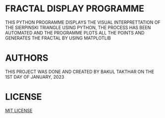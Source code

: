# FRACTAL DISPLAY PROGRAMME 
THIS PYTHON PROGRAMME DISPLAYS THE VISUAL INTERPRETTATION OF THE SIERPINSKI TRIANGLE USING PYTHON, THE PROCESS HAS BEEN AUTOMATED AND THE PROGRAMME PLOTS ALL THE POINTS AND GENERATES THE FRACTAL BY USING MATPLOTLIB

# AUTHORS
THIS PROJECT WAS DONE AND CREATED BY BAKUL TAKTHAR ON THE 1ST DAY OF JANUARY, 2023

# LICENSE
[MIT LICENSE](LICENSE)